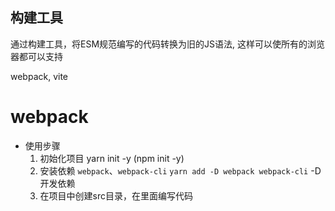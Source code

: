 ## 构建工具

通过构建工具，将ESM规范编写的代码转换为旧的JS语法, 这样可以使所有的浏览器都可以支持

webpack, vite

# webpack
* 使用步骤
  1. 初始化项目 yarn init -y   (npm init -y)
  2. 安装依赖 `webpack`、`webpack-cli`  `yarn add -D webpack webpack-cli`  -D 开发依赖
  3. 在项目中创建src目录，在里面编写代码

